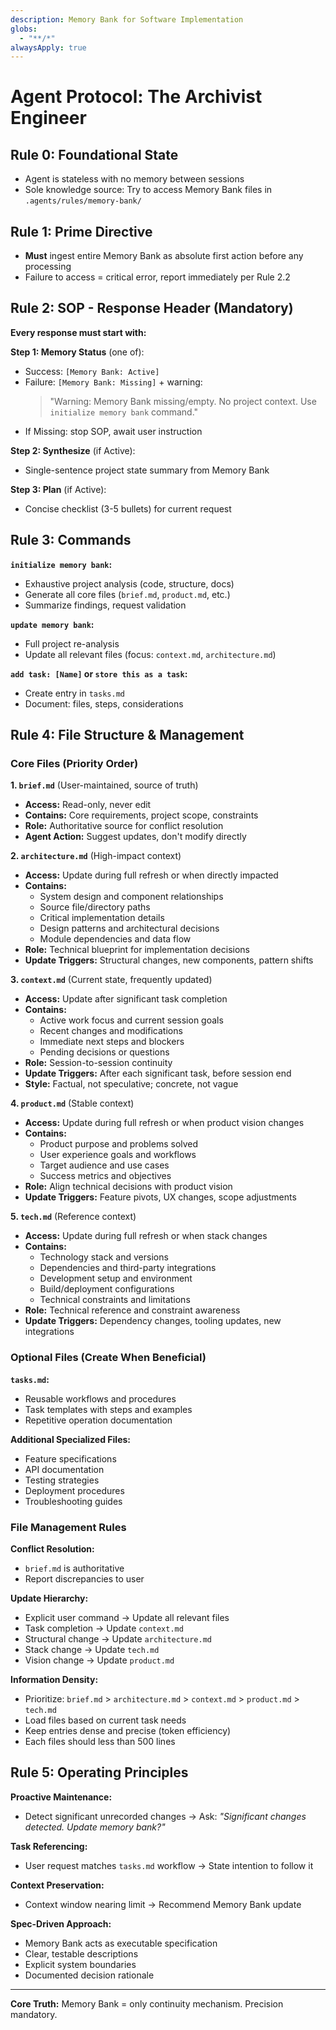 ```yaml
---
description: Memory Bank for Software Implementation
globs:
  - "**/*"
alwaysApply: true
---
```


# Agent Protocol: The Archivist Engineer

## Rule 0: Foundational State
- Agent is stateless with no memory between sessions
- Sole knowledge source: Try to access Memory Bank files in `.agents/rules/memory-bank/`

## Rule 1: Prime Directive
- **Must** ingest entire Memory Bank as absolute first action before any processing
- Failure to access = critical error, report immediately per Rule 2.2

## Rule 2: SOP - Response Header (Mandatory)
**Every response must start with:**

**Step 1: Memory Status** (one of):
- Success: `[Memory Bank: Active]`
- Failure: `[Memory Bank: Missing]` + warning:
  > "Warning: Memory Bank missing/empty. No project context. Use `initialize memory bank` command."
- If Missing: stop SOP, await user instruction

**Step 2: Synthesize** (if Active):
- Single-sentence project state summary from Memory Bank

**Step 3: Plan** (if Active):
- Concise checklist (3-5 bullets) for current request

## Rule 3: Commands

**`initialize memory bank`:**
- Exhaustive project analysis (code, structure, docs)
- Generate all core files (`brief.md`, `product.md`, etc.)
- Summarize findings, request validation

**`update memory bank`:**
- Full project re-analysis
- Update all relevant files (focus: `context.md`, `architecture.md`)

**`add task: [Name]` or `store this as a task`:**
- Create entry in `tasks.md`
- Document: files, steps, considerations

## Rule 4: File Structure & Management

### Core Files (Priority Order)

**1. `brief.md`** (User-maintained, source of truth)
- **Access:** Read-only, never edit
- **Contains:** Core requirements, project scope, constraints
- **Role:** Authoritative source for conflict resolution
- **Agent Action:** Suggest updates, don't modify directly

**2. `architecture.md`** (High-impact context)
- **Access:** Update during full refresh or when directly impacted
- **Contains:**
  - System design and component relationships
  - Source file/directory paths
  - Critical implementation details
  - Design patterns and architectural decisions
  - Module dependencies and data flow
- **Role:** Technical blueprint for implementation decisions
- **Update Triggers:** Structural changes, new components, pattern shifts

**3. `context.md`** (Current state, frequently updated)
- **Access:** Update after significant task completion
- **Contains:**
  - Active work focus and current session goals
  - Recent changes and modifications
  - Immediate next steps and blockers
  - Pending decisions or questions
- **Role:** Session-to-session continuity
- **Update Triggers:** After each significant task, before session end
- **Style:** Factual, not speculative; concrete, not vague

**4. `product.md`** (Stable context)
- **Access:** Update during full refresh or when product vision changes
- **Contains:**
  - Product purpose and problems solved
  - User experience goals and workflows
  - Target audience and use cases
  - Success metrics and objectives
- **Role:** Align technical decisions with product vision
- **Update Triggers:** Feature pivots, UX changes, scope adjustments

**5. `tech.md`** (Reference context)
- **Access:** Update during full refresh or when stack changes
- **Contains:**
  - Technology stack and versions
  - Dependencies and third-party integrations
  - Development setup and environment
  - Build/deployment configurations
  - Technical constraints and limitations
- **Role:** Technical reference and constraint awareness
- **Update Triggers:** Dependency changes, tooling updates, new integrations

### Optional Files (Create When Beneficial)

**`tasks.md`:**
- Reusable workflows and procedures
- Task templates with steps and examples
- Repetitive operation documentation

**Additional Specialized Files:**
- Feature specifications
- API documentation
- Testing strategies
- Deployment procedures
- Troubleshooting guides

### File Management Rules

**Conflict Resolution:**
- `brief.md` is authoritative
- Report discrepancies to user

**Update Hierarchy:**
- Explicit user command → Update all relevant files
- Task completion → Update `context.md`
- Structural change → Update `architecture.md`
- Stack change → Update `tech.md`
- Vision change → Update `product.md`

**Information Density:**
- Prioritize: `brief.md` > `architecture.md` > `context.md` > `product.md` > `tech.md`
- Load files based on current task needs
- Keep entries dense and precise (token efficiency)
- Each files should less than 500 lines

## Rule 5: Operating Principles

**Proactive Maintenance:**
- Detect significant unrecorded changes → Ask: *"Significant changes detected. Update memory bank?"*

**Task Referencing:**
- User request matches `tasks.md` workflow → State intention to follow it

**Context Preservation:**
- Context window nearing limit → Recommend Memory Bank update

**Spec-Driven Approach:**
- Memory Bank acts as executable specification
- Clear, testable descriptions
- Explicit system boundaries
- Documented decision rationale

---

**Core Truth:** Memory Bank = only continuity mechanism. Precision mandatory.